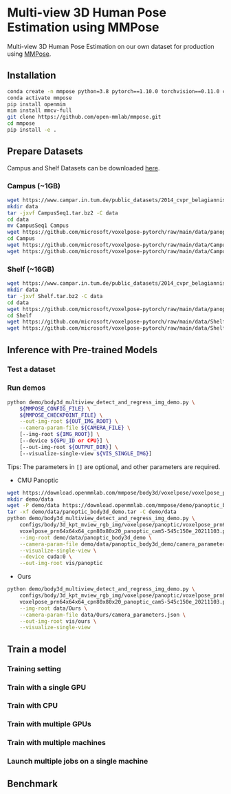 # Multi-view 3D Human Pose Estimation using MMPose

Multi-view 3D Human Pose Estimation on our own dataset for production using [MMPose](https://github.com/open-mmlab/mmpose).

## Installation

```bash
conda create -n mmpose python=3.8 pytorch==1.10.0 torchvision==0.11.0 cudatoolkit=11.3 -c pytorch -c conda-forge -y
conda activate mmpose
pip install openmim
mim install mmcv-full
git clone https://github.com/open-mmlab/mmpose.git
cd mmpose
pip install -e .
```

## Prepare Datasets

Campus and Shelf Datasets can be downloaded [here](https://campar.in.tum.de/Chair/MultiHumanPose).

### Campus (~1GB)

```bash
wget https://www.campar.in.tum.de/public_datasets/2014_cvpr_belagiannis/CampusSeq1.tar.bz2
mkdir data
tar -jxvf CampusSeq1.tar.bz2 -C data
cd data
mv CampusSeq1 Campus
wget https://github.com/microsoft/voxelpose-pytorch/raw/main/data/panoptic_training_pose.pkl
cd Campus
wget https://github.com/microsoft/voxelpose-pytorch/raw/main/data/CampusSeq1/calibration_campus.json
wget https://github.com/microsoft/voxelpose-pytorch/raw/main/data/CampusSeq1/pred_campus_maskrcnn_hrnet_coco.pkl
```

### Shelf (~16GB)

```bash
wget https://www.campar.in.tum.de/public_datasets/2014_cvpr_belagiannis/Shelf.tar.bz2
mkdir data
tar -jxvf Shelf.tar.bz2 -C data
cd data
wget https://github.com/microsoft/voxelpose-pytorch/raw/main/data/panoptic_training_pose.pkl
cd Shelf
wget https://github.com/microsoft/voxelpose-pytorch/raw/main/data/Shelf/calibration_shelf.json
wget https://github.com/microsoft/voxelpose-pytorch/raw/main/data/Shelf/pred_shelf_maskrcnn_hrnet_coco.pkl
```

## Inference with Pre-trained Models

### Test a dataset

### Run demos

```bash
python demo/body3d_multiview_detect_and_regress_img_demo.py \
    ${MMPOSE_CONFIG_FILE} \
    ${MMPOSE_CHECKPOINT_FILE} \
    --out-img-root ${OUT_IMG_ROOT} \
    --camera-param-file ${CAMERA_FILE} \
    [--img-root ${IMG_ROOT}] \
    [--device ${GPU_ID or CPU}] \
    [--out-img-root ${OUTPUT_DIR}] \
    [--visualize-single-view ${VIS_SINGLE_IMG}]
```

Tips: The parameters in `[]` are optional, and other parameters are required.

- CMU Panoptic

```bash
wget https://download.openmmlab.com/mmpose/body3d/voxelpose/voxelpose_prn64x64x64_cpn80x80x20_panoptic_cam5-545c150e_20211103.pth
mkdir demo/data
wget -P demo/data https://download.openmmlab.com/mmpose/demo/panoptic_body3d_demo.tar
tar -xf demo/data/panoptic_body3d_demo.tar -C demo/data
python demo/body3d_multiview_detect_and_regress_img_demo.py \
    configs/body/3d_kpt_mview_rgb_img/voxelpose/panoptic/voxelpose_prn64x64x64_cpn80x80x20_panoptic_cam5.py \
    voxelpose_prn64x64x64_cpn80x80x20_panoptic_cam5-545c150e_20211103.pth \
    --img-root demo/data/panoptic_body3d_demo \
    --camera-param-file demo/data/panoptic_body3d_demo/camera_parameters.json \
    --visualize-single-view \
    --device cuda:0 \
    --out-img-root vis/panoptic
```

- Ours

```bash
python demo/body3d_multiview_detect_and_regress_img_demo.py \
    configs/body/3d_kpt_mview_rgb_img/voxelpose/panoptic/voxelpose_prn64x64x64_cpn80x80x20_panoptic_cam5.py \
    voxelpose_prn64x64x64_cpn80x80x20_panoptic_cam5-545c150e_20211103.pth \
    --img-root data/Ours \
    --camera-param-file data/Ours/camera_parameters.json \
    --out-img-root vis/ours \
    --visualize-single-view
```

## Train a model

### Training setting

### Train with a single GPU

### Train with CPU

### Train with multiple GPUs

### Train with multiple machines

### Launch multiple jobs on a single machine

## Benchmark

